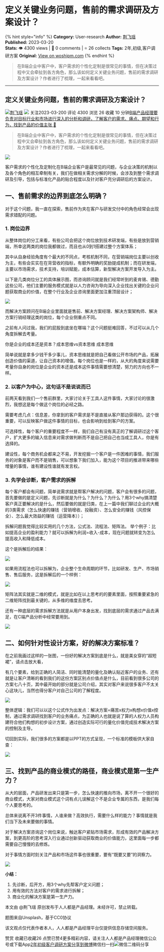 # 定义关键业务问题，售前的需求调研及方案设计？
{% hint style="info" %}
**Category:** User-research
**Author:** [荆飞瑶](https://www.woshipm.com/u/120877)
**Published:** 2023-03-20  
**Stats:** 👁️ 4300 views | 💬 0 comments | ⭐ 26 collects
**Tags:** 2年,初级,客户调研方案
**Original:** [View on woshipm.com](https://www.woshipm.com/user-research/5784849.html)
{% endhint %}
> 在B端企业中客户中，客户需求的个性化定制是很常见的事情，但在决策过程中又会牵扯到各方角色，那么该如何定义关键业务问题，售前的需求调研及方案设计？作者进行了梳理，一起来看看吧。

---

## 定义关键业务问题，售前的需求调研及方案设计？

[![](https://image.woshipm.com/wp-files/2022/01/GgDnEtnhHEdmHQTG0cnE.jpg!/both/72x72)](https://www.woshipm.com/u/120877)[荆飞瑶](https://www.woshipm.com/u/120877) ![](https://static.woshipm.com/tag/1101_1@2x.png) 关注2023-03-200 评论 4300 浏览 26 收藏 10 分钟[B端产品经理要负责对目标行业和市场进行深入的分析和调研，了解客户的需求、痛点、期望和行为，找到产品的价值主张 🔗](https://ke.qidianla.com/courses/bcpm)

> 在B端企业中客户中，客户需求的个性化定制是很常见的事情，但在决策过程中又会牵扯到各方角色，那么该如何定义关键业务问题，售前的需求调研及方案设计？作者进行了梳理，一起来看看吧。

![](https://image.woshipm.com/wp-files/2023/03/4C237MZUgcM9gYDei2w6.png)

客户需求的个性化及定制化在B端企业客户是最常见的问题，与企业决策的机制以及各个角色的相互牵制有关，我们在做相关需求分解的时候，会涉及到整个需求调研及引导，包括与标准化产品的贴合程度以及针对客户充分调研后的方案设计。

## 一、售前需求的边界到底怎么明确？

对于这个问题，我一直在探索，售前作为夹在客户与研发交付中的角色经常会出现需求错配的问题。

### 1\. 岗位边界

从整体岗位的分工来看，有些公司会把这个岗位放到技术研发端，有些是放到营销端，所幸这两类的岗位我都做过，而且也从0到1搭建过整个方案体系；

其中从自身经验角度有个最大的不同点，考核机制不同，在营销端岗位主要以创收为主，有些会实实在在背营收的指标，有额外明确的奖励提成机制；而在研发端，主要以市场需求，技术支持，培训赋能，成本估算，新型解决方案开发导入为主。

以下是几类岗位分工的具体展示图，而咨询顾问就是我们经常听到的麦肯锡、德勤这些公司，他们主要的服务模式就是以人力咨询为导向深入企业找出关键的企业问题获取商业的价值，在整个行业及企业咨询里面更加注重顶层设计；

![](https://image.woshipm.com/wp-files/2023/03/dDSm591xsAUh8i2Ivd27.png)

而解决方案顾问在B端企业里面就是售前、解决方案经理、解决方案架构师、解决方案行销经理这类的岗位，每个企业侧重点不同。

之前有人问过我，我们的屁股到底坐在哪端？这个问题挺难回答，不过可以从几个角度拆解去考量。

你是企业的成本还是资本？成本思维vs资本思维 成本思维

简单说就是拿多少钱干多少事儿，资本思维就是把自己看做公开市场的产品，拓展创造价值的渠道，让自己资本的增值。每个岗位也是一样的，从大的角度来说需要考量你自身的岗位是企业的资本还是成本这件事情需要想清楚，努力的方向也不一样。

### 2\. 以客户为中心，这句话不是说说而已

前两天看到我们一个售前群里，大家讨论关于工具人这件事情，大家讨论的很激烈，我想这是每个做这个岗位的必经之路。

需要考虑几点：信息差，你拿到的客户需求是不是直接从客户那边获得的。这个很重要，可以反映客户做这件事情的目标，也会影响到给到客户的方案。

可选择性，每个客户的重要程度不一样，我们自己有没有真正的了解调研过这个客户，扩大更多的输入信息来对需求做判断而不是自己把自己也当成工具人，你是有选择的。

建设性，每个商务机会都来之不易，开发挖掘一个客户是一件困难的事情，我们服务的对象是客户而不是销售，可以想象下我们加入，能为这个项目的推进带来哪些增量的事情，谁有建设性谁就有发言权。

### 3\. 先学会诊断，客户需求的拆解

每个客户都会有问题，简单说需求就是帮客户解决的问题，客户会有很多的问题，首先要做的是定义问题，先诊断就是为什么？为什么？为什么？用3个why搞清楚客户真正要解决的是什么，然后要做的就是归类，在上一篇中我们聊过企业的大概的3类需求（怎么快速的赚钱（营销增收、投融资）、怎么安全的赚钱（风控保全）、怎么最大效益的赚钱（运营降本））；

拆解问题我觉得比较实用的几个方法，公式法、流程法、矩阵法。 举个例子：比如提高企业的盈利能力？就可以拆解为利润=收入-成本，现在问题就转变为怎么提高收入和降低成本。

这个是拆解后的结果：

![](https://image.woshipm.com/wp-files/2023/03/g7qZ5kfM3ndyL97lerUe.jpg)

如果用流程法也可以拆解为，企业整个生命周期的环节，比如研发、生产、市场销售、售后服务，这是拆解后的一个样例：

![](https://image.woshipm.com/wp-files/2023/03/QBRTR1R5fczi5rONFzh3.jpg)

矩阵法其实就是二维的模式，就是比如在以上思考的的要素里面，按照重要紧急的二维矩阵找到最关键的，从多维的维度去思考。

还有一种底层的需求拆解方法就是从用户本身出发，找到底层的需求通过产品去满足，在C端产品分析中经常要用到。

![](https://image.woshipm.com/wp-files/2023/03/zzn1zrW6dsAiv1kkpEHI.jpg)

## 二、如何针对性设计方案，好的解决方案标准？

在之前我画过这样的一张图，一份好的解决方案到底是什么，就是美女穿的“超短裙”，请点击放大看，

有几个要素，给到正确的人简洁、同时能清楚的量化及确认贴近客户的业务、还有就是让客户清晰的看到我们的这份方案区别点价值点是什么，目前看到很多公司的方案七八十页，其中最开始的部分就是公司介绍，其实对客户来说很多客户不太关心这块儿，当然也得分客户对自己公司的了解程度。

![](https://image.woshipm.com/wp-files/2023/03/qhNURXAbUvTALN5nc1GV.png)

整体逻辑：我们可以以这个公式作为出发点：解决方案=痛苦x权力x构想x价值x控制，通过需求调研找到客户的业务痛点，为正确的人也就是说了算的人权力人员构建符合他们构想的初步设计方案，通过创造实际可行的量化价值完成技术解决方案的控制及主导。

切回到实际，我们很多的方案都是以PPT的方式呈现，一个标准的模板供大家自查：

![](https://image.woshipm.com/wp-files/2023/03/0tf7ImV0Zoqk2ZnLAwY6.jpg)

## 三、找到产品的商业模式的路径，商业模式是第一生产力？

从大的层面，产品研发出来只是第一步，怎么快速的推向市场，离不开一个很好的商业模式，大家对商业模式这个词有点儿误解这个不是企业专属的东西，是我们每个人要思考的。

总体来说离不开3件事情，人谁来做？高效执行，需要什么样的能力？事情就是我们当下及未来要做的事情。

对于解决方案咨询这个岗位来说，触达客户紧贴市场需求，形成有效的产品解决方案，到更高阶的思考深入行业通过创新驱动获取商业的价值能力，这里面每一步都需要自己慢慢的去修炼。

对于事情方面时刻关注产品和市场这件事也很重要，要有“既要又要”的洞察力。

![](https://image.woshipm.com/wp-files/2023/03/CRmDMMirsU30qUDublsS.png)

**小结：**

1.  先诊断，后开方，用3个why先帮客户定义问题；
2.  用有效的方法对客户的需求进行拆解；
3.  商业化的解决方案是第一生产力。

本文由 @荆飞瑶 原创发布于人人都是产品经理。未经许可，禁止转载。

题图来自Unsplash，基于CC0协议

该文观点仅代表作者本人，人人都是产品经理平台仅提供信息存储空间服务。

赞赏 收藏已收藏26 点赞已赞4更多精彩内容，请关注人人都是产品经理微信公众号或下载App[2年](https://www.woshipm.com/tag/2%e5%b9%b4)[初级](https://www.woshipm.com/tag/%e5%88%9d%e7%ba%a7)[客户调研方案](https://www.woshipm.com/tag/%e5%ae%a2%e6%88%b7%e8%b0%83%e7%a0%94%e6%96%b9%e6%a1%88)[分享到微博](https://service.weibo.com/share/share.php?appkey=2775287854&title=定义关键业务问题，售前的需求调研及方案设计？&url=https://www.woshipm.com/user-research/5784849.html&pic=https://image.woshipm.com/wp-files/2023/03/4C237MZUgcM9gYDei2w6.png)微信扫一扫![微信二维码](https://api.pwmqr.com/qrcode/create/?url=https://www.woshipm.com/user-research/5784849.html)分享